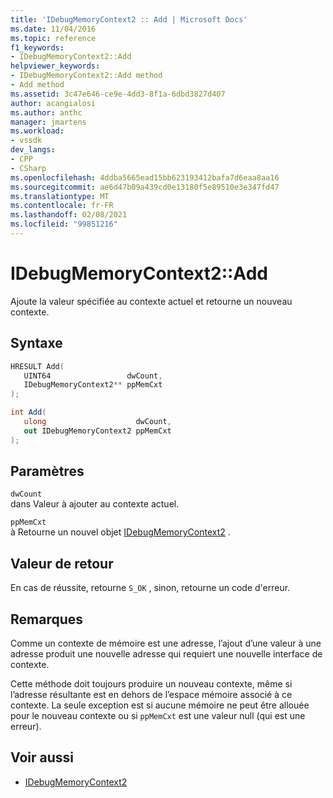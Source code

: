 ```yaml
---
title: 'IDebugMemoryContext2 :: Add | Microsoft Docs'
ms.date: 11/04/2016
ms.topic: reference
f1_keywords:
- IDebugMemoryContext2::Add
helpviewer_keywords:
- IDebugMemoryContext2::Add method
- Add method
ms.assetid: 3c47e646-ce9e-4dd3-8f1a-6dbd3827d407
author: acangialosi
ms.author: anthc
manager: jmartens
ms.workload:
- vssdk
dev_langs:
- CPP
- CSharp
ms.openlocfilehash: 4ddba5665ead15bb623193412bafa7d6eaa8aa16
ms.sourcegitcommit: ae6d47b09a439cd0e13180f5e89510e3e347fd47
ms.translationtype: MT
ms.contentlocale: fr-FR
ms.lasthandoff: 02/08/2021
ms.locfileid: "99851216"
---
```

# <a name="idebugmemorycontext2add"></a>IDebugMemoryContext2::Add
Ajoute la valeur spécifiée au contexte actuel et retourne un nouveau contexte.

## <a name="syntax"></a>Syntaxe

```cpp
HRESULT Add( 
   UINT64                 dwCount,
   IDebugMemoryContext2** ppMemCxt
);
```

```csharp
int Add(
   ulong                    dwCount,
   out IDebugMemoryContext2 ppMemCxt
);
```

## <a name="parameters"></a>Paramètres
`dwCount`\
dans Valeur à ajouter au contexte actuel.

`ppMemCxt`\
à Retourne un nouvel objet [IDebugMemoryContext2](../../../extensibility/debugger/reference/idebugmemorycontext2.md) .

## <a name="return-value"></a>Valeur de retour
 En cas de réussite, retourne `S_OK` , sinon, retourne un code d'erreur.

## <a name="remarks"></a>Remarques
 Comme un contexte de mémoire est une adresse, l’ajout d’une valeur à une adresse produit une nouvelle adresse qui requiert une nouvelle interface de contexte.

 Cette méthode doit toujours produire un nouveau contexte, même si l’adresse résultante est en dehors de l’espace mémoire associé à ce contexte. La seule exception est si aucune mémoire ne peut être allouée pour le nouveau contexte ou si `ppMemCxt` est une valeur null (qui est une erreur).

## <a name="see-also"></a>Voir aussi
- [IDebugMemoryContext2](../../../extensibility/debugger/reference/idebugmemorycontext2.md)
